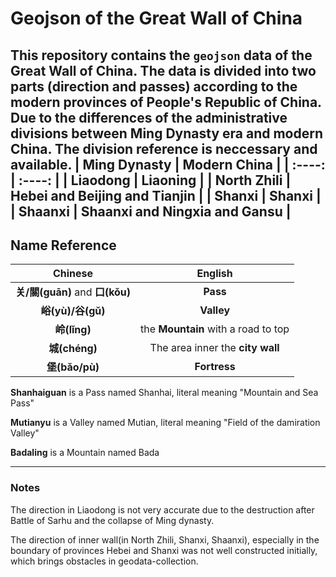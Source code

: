 # Geojson of the Great Wall of China
This repository contains the `geojson` data of **the Great Wall of China**.
The data is divided into two parts (direction and passes) according to the modern provinces of People's Republic of China. Due to the differences of the administrative divisions between Ming Dynasty era and modern China. The division reference is neccessary and available.
| Ming Dynasty | Modern China |
| :----: | :----: |
| **Liaodong** | **Liaoning** |
| **North Zhili** | **Hebei** and **Beijing** and **Tianjin** |
| **Shanxi** | **Shanxi** |
| **Shaanxi** | **Shaanxi** and **Ningxia** and **Gansu** |
---
## Name Reference 
| Chinese | English |
| :----: | :----: |
| **关/關(guān)** and **口(kǒu)** | **Pass** | 
| **峪(yù)/谷(gǔ)** | **Valley** | 
| **岭(lǐng)** | the **Mountain** with a road to top | 
| **城(chéng)** | The area inner the **city wall** |
| **堡(bǎo/pù)** | **Fortress** |

**Shanhaiguan** is a Pass named Shanhai, literal meaning "Mountain and Sea Pass"

**Mutianyu** is a Valley named Mutian, literal meaning "Field of the damiration Valley"

**Badaling** is a Mountain named Bada

---
### Notes
The direction in Liaodong is not very accurate due to the destruction after Battle of Sarhu and the collapse of Ming dynasty.

The direction of inner wall(in North Zhili, Shanxi, Shaanxi), especially in the boundary of provinces Hebei and Shanxi was not well constructed initially, which brings obstacles in geodata-collection. 